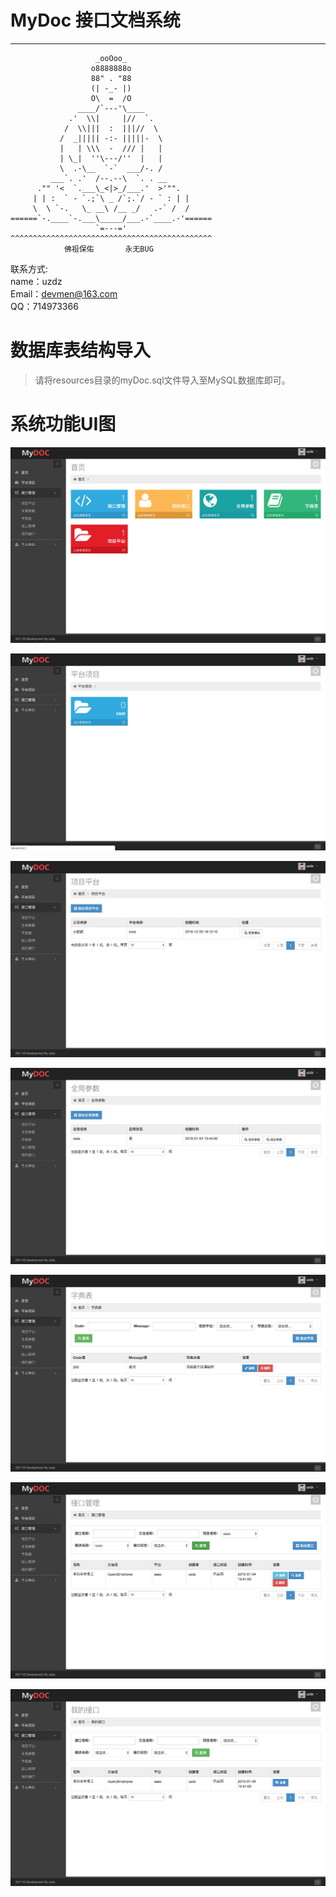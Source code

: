 # MyDoc 接口文档系统

------

```text
                   _ooOoo_
                  o8888888o
                  88" . "88
                  (| -_- |)
                  O\  =  /O
               ____/`---'\____
             .'  \\|     |//  `.
            /  \\|||  :  |||//  \
           /  _||||| -:- |||||-  \
           |   | \\\  -  /// |   |
           | \_|  ''\---/''  |   |
           \  .-\__  `-`  ___/-. /
         ___`. .'  /--.--\  `. . __
      ."" '<  `.___\_<|>_/___.'  >'"".
     | | :  ` - `.;`\ _ /`;.`/ - ` : | |
     \  \ `-.   \_ __\ /__ _/   .-` /  /
======`-.____`-.___\_____/___.-`____.-'======
                   `=---='
^^^^^^^^^^^^^^^^^^^^^^^^^^^^^^^^^^^^^^^^^^^^^
            佛祖保佑       永无BUG
```


联系方式:</br>
name：uzdz </br>
Email：devmen@163.com <br/>
QQ：714973366

# 数据库表结构导入

> 请将resources目录的myDoc.sql文件导入至MySQL数据库即可。

# 系统功能UI图

![image](https://raw.githubusercontent.com/uzdz/mydoc/master/src/main/webapp/WEB-INF/images/1.png)

![image](https://raw.githubusercontent.com/uzdz/mydoc/master/src/main/webapp/WEB-INF/images/2.png)

![image](https://raw.githubusercontent.com/uzdz/mydoc/master/src/main/webapp/WEB-INF/images/3.png)

![image](https://raw.githubusercontent.com/uzdz/mydoc/master/src/main/webapp/WEB-INF/images/4.png)

![image](https://raw.githubusercontent.com/uzdz/mydoc/master/src/main/webapp/WEB-INF/images/5.png)

![image](https://raw.githubusercontent.com/uzdz/mydoc/master/src/main/webapp/WEB-INF/images/6.png)

![image](https://raw.githubusercontent.com/uzdz/mydoc/master/src/main/webapp/WEB-INF/images/7.png)
